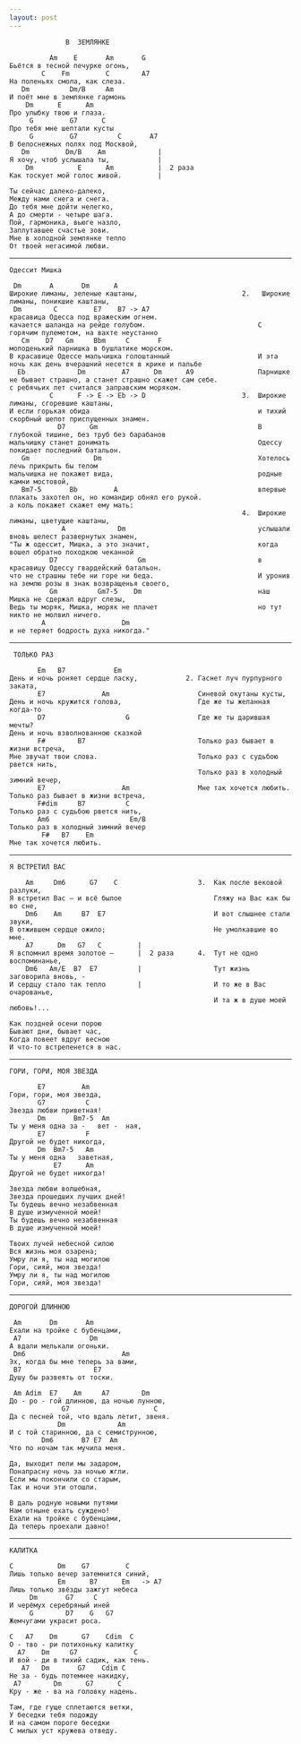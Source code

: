 ```yaml
---
layout: post
---
```

                  В  ЗЕМЛЯНКЕ
    
              Am    E       Am       G
    Бьётся в тесной печурке огонь,
            C    Fm         C        A7
    На поленьях смола, как слеза.
       Dm          Dm/B     Am
    И поёт мне в землянке гармонь
        Dm      E      Am
    Про улыбку твою и глаза.
         G         G7      C
    Про тебя мне шептали кусты
         G         G7          C       A7
    В белоснежных полях под Москвой,
       Dm         Dm/B    Am             |
    Я хочу, чтоб услышала ты,            |
        Dm           E      Am           |  2 раза
    Как тоскует мой голос живой.         |
    
    Ты сейчас далеко-далеко,
    Между нами снега и снега.
    До тебя мне дойти нелегко,
    А до смерти - четыре шага.
    Пой, гармоника, вьюге назло,
    Заплутавшее счастье зови.
    Мне в холодной землянке тепло
    От твоей негасимой любви.

-----------------
    Одессит Мишка
    
     Dm       A       Dm      A
    Широкие лиманы, зеленые каштаны,                          2.   Широкие лиманы, поникшие каштаны,                     
     Dm        C         E7    B7 -> A7                           красавица Одесса под вражеским огнем.                 
    качается шаланда на рейде голубом.                            С горячим пулеметом, на вахте неустанно               
       Cm    D7   Gm     Bbm     C       F                        молоденький парнишка в бушлатике морском.             
    В красавице Одессе мальчишка голоштанный                      И эта ночь как день вчерашний несется в крике и пальбе
      Eb             Dm         A7      Dm      A9                Парнишке не бывает страшно, а станет страшно скажет сам себе.
    с ребячьих лет считался заправским моряком.                   
              C      F -> E -> Eb -> D                        3.  Широкие лиманы, сгоревшие каштаны,                                                                      
    И если горькая обида                                          и тихий скорбный шепот приспущенных знамен.
                D7      Gm                                        В глубокой тишине, без труб без барабанов                                                               
    мальчишку станет донимать                                     Одессу покидает последний батальон.                   
       Gm                Dm                                       Хотелось лечь прикрыть бы телом                       
    мальчишка не покажет вида,                                    родные камни мостовой,                                
       Bm7-5       Bb         A                                   впервые плакать захотел он, но командир обнял его рукой.
    а коль покажет скажет ему мать:                               
                                                              4.  Широкие лиманы, цветущие каштаны,                                                                      
                 A             Dm                                 услышали вновь шелест развернутых знамен,                                                              
    "Ты ж одессит, Мишка, а это значит,                           когда вошел обратно походкою чеканной                                               
              D7                    Gm                            в красавицу Одессу гвардейский батальон.                                                           
    что не страшны тебе ни горе ни беда.                          И уронив на землю розы в знак возвращенья своего, 
              Gm          Gm7-5    Dm                             наш Мишка не сдержал вдруг слезы,                 
    Ведь ты моряк, Мишка, моряк не плачет                         но тут никто не молвил ничего.                    
            A                   Dm                                 
    и не теряет бодрость духа никогда."                            
    
-----------------

     ТОЛЬКО РАЗ

           Em   B7            Em
    День и ночь роняет сердце ласку,            2. Гаснет луч пурпурного заката,        
           E7              Am                      Синевой окутаны кусты,               
    День и ночь кружится голова,                   Где же ты желанная когда-то          
           D7                    G                 Где же ты дарившая мечты?            
    День и ночь взволнованною сказкой                                                   
           F#        B7                            Только раз бывает в жизни встреча,    
    Мне звучат твои слова.                         Только раз с судьбою рвется нить,     
                                                   Только раз в холодный зимний вечер,   
           E7                   Am                 Мне так хочется любить.               
    Только раз бывает в жизни встреча,
           F#dim     B7          C
    Только раз с судьбою рвется нить,
           Am6                    Em/B
    Только раз в холодный зимний вечер
            F#   B7    Em
    Мне так хочется любить.

--------------------

    Я ВСТРЕТИЛ ВАС
    
        Am     Dm6      G7    C                    3.  Как после вековой разлуки,   
    Я встретил Вас – и всё былое                       Гляжу на Вас как бы во сне,  
        Dm6    Am     B7  E7                           И вот слышнее стали звуки,   
    В отжившем сердце ожило;                           Не умолкавшие во мне.        
        A7      Dm   G7   C         |                                               
    Я вспомнил время золотое –      |  2 раза      4.  Тут не одно воспоминанье,    
        Dm6   Am/E  B7  E7          |                  Тут жизнь заговорила вновь, -
    И сердцу стало так тепло        |                  И то же в Вас очарованье,    
                                                       И та ж в душе моей любовь!...

    Как поздней осени порою
    Бывают дни, бывает час,
    Когда повеет вдруг весною
    И что-то встрепенется в нас.

---------------------
    
    ГОРИ, ГОРИ, МОЯ ЗВЕЗДА
    
           E7         Am
    Гори, гори, моя звезда,
           G7          C
    Звезда любви приветная!
           Dm       Bm7-5  Am
    Ты у меня одна за -   вет -  ная,
           E7          F
    Другой не будет никогда,
           Dm  Bm7-5   Am
    Ты у меня одна   заветная,
               E7      Am
    Другой не будет никогда!
    
    Звезда любви волшебная,
    Звезда прошедших лучших дней!
    Ты будешь вечно незабвенная
    В душе измученной моей!
    Ты будешь вечно незабвенная
    В душе измученной моей!
    
    Твоих лучей небесной силою
    Вся жизнь моя озарена;
    Умру ли я, ты над могилою
    Гори, сияй, моя звезда!
    Умру ли я, ты над могилою
    Гори, сияй, моя звезда! 
        
------------------------
    
    ДОРОГОЙ ДЛИННОЮ
    
     Am       Dm       Am
    Ехали на тройке с бубенцами,
     A7                 Dm
    А вдали мелькали огоньки.
     Dm6                        Am
    Эх, когда бы мне теперь за вами,
     B7                  E7
    Душу бы развеять от тоски.
    
     Am Adim  E7    Am     A7        Dm
    До - ро - гой длинною, да ночью лунною,
                 G7                     C
    Да с песней той, что вдаль летит, звеня.
                Dm             Am
    И с той старинною, да с семиструнною,
            Dm6       B7 E7  Am
    Что по ночам так мучила меня.
    
    Да, выходит пели мы задаром,
    Понапрасну ночь за ночью жгли.
    Если мы покончили со старым,
    Так и ночи эти отошли.

    В даль родную новыми путями
    Нам отныне ехать суждено!
    Ехали на тройке с бубенцами,
    Да теперь проехали давно!

---------------------------

    КАЛИТКА
    
    C           Dm    G7         C
    Лишь только вечер затемнится синий,
                Em      B7      Em   -> A7
    Лишь только звёзды зажгут небеса
         Dm       G7     C
    И черёмух серебряный иней
         G        D7    G   G7
    Жемчугами украсит роса.
    
    C   A7    Dm      G7    Cdim  C
    О - тво - ри потихоньку калитку
      A7    Dm     G7              C
    И вой - ди в тихий садик, как тень.
       A7   Dm       G7    Cdim C
    Не за - будь потемнее накидку,
     A7        Dm      G7      C
    Кру - же - ва на головку надень.
    
    Там, где гуще сплетаются ветки,
    У беседки тебя подожду
    И на самом пороге беседки
    С милых уст кружева отведу.

                                                               